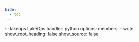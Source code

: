 ```yaml
---
hide:
  - toc
---
```


::: lakeops.LakeOps
    handler: python
    options:
        members:
            - write
        show_root_heading: false
        show_source: false